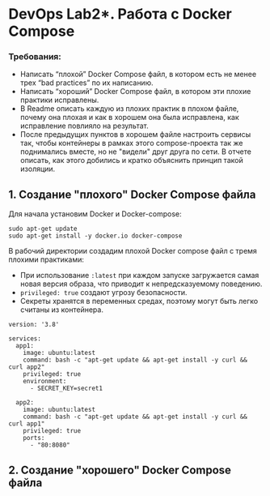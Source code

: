 
# DevOps Lab2*. Работа с Docker Compose
### Требования:
- Написать “плохой” Docker Compose файл, в котором есть не менее трех “bad practices” по их написанию.
- Написать “хороший” Docker Compose файл, в котором эти плохие практики исправлены.
- В Readme описать каждую из плохих практик в плохом файле, почему она плохая и как в хорошем она была исправлена, как исправление повлияло на результат.
- После предыдущих пунктов в хорошем файле настроить сервисы так, чтобы контейнеры в рамках этого compose-проекта так же поднимались вместе, но не "видели" друг друга по сети. В отчете описать, как этого добились и кратко объяснить принцип такой изоляции.
## 1. Создание "плохого" Docker Compose файла

Для начала установим Docker и Docker-compose:
```
sudo apt-get update
sudo apt-get install -y docker.io docker-compose
```
В рабочий директории создадим плохой Docker compose файл с тремя плохими практиками:
- При использование `:latest` при каждом запуске загружается самая новая версия образа, что приводит к непредсказуемому поведению.
- `privileged: true` создают угрозу безопасности.
- Секреты хранятся в переменных средах, поэтому могут быть легко считаны из контейнера.
```
version: '3.8'

services:
  app1:
    image: ubuntu:latest
    command: bash -c "apt-get update && apt-get install -y curl && curl app2"
    privileged: true
    environment:
      - SECRET_KEY=secret1

  app2:
    image: ubuntu:latest
    command: bash -c "apt-get update && apt-get install -y curl && curl app1"
    privileged: true
    ports:
      - "80:8080"
```

## 2. Создание "хорошего" Docker Compose файла
